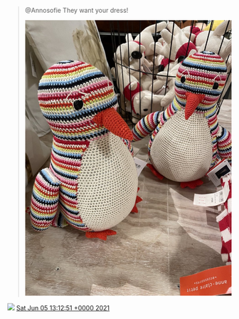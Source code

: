 > ⁦@Annosofie⁩ They want your dress\! 
> 
> ![](../../media/1401165117740494848-E3HwO-pXEAIF0N6.jpg)

<img src="../../media/tweet.ico" width="12" /> [Sat Jun 05 13:12:51 +0000 2021](https://twitter.com/DromerDenker/status/1401165117740494848)